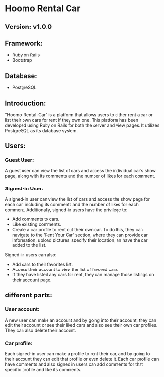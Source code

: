 # Hoomo Rental Car
## Version: v1.0.0
## Framework:
  - Ruby on Rails
  - Bootstrap

## Database: 
 - PostgreSQL

## Introduction:
"Hoomo-Rental-Car" is a platform that allows users to either rent a car or list their own cars for rent if they own one. This platform has been developed using Ruby on Rails for both the server and view pages. It utilizes PostgreSQL as its database system.

## Users:
### Guest User: 
A guest user can view the list of cars and access the individual car's show page, along with its comments and the number of likes for each comment.

### Signed-in User:
A signed-in user can view the list of cars and access the show page for each car, including its comments and the number of likes for each comment. Additionally, signed-in users have the privilege to:

 - Add comments to cars.
 - Like existing comments.
 - Create a car profile to rent out their own car. To do this, they can navigate to the 'Rent Your Car' section, where they can provide car information, upload pictures, specify their location, an have the car added to the list.

Signed-in users can also:

 - Add cars to their favorites list.
 - Access their account to view the list of favored cars.
 - If they have listed any cars for rent, they can manage those listings on their account page.

## different parts:
### User account:
A new user can make an account and by going into their account, they can edit their account or see their liked cars and also see their own car profiles. They can also delete their account.

### Car profile:
Each signed-in user can make a profile to rent their car, and by going to their account they can edit that profile or even delete it.
Each car profile can have comments and also signed in users can add comments for that specific profile and like its comments.
